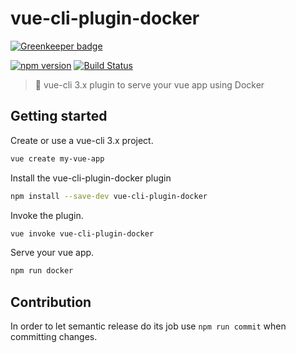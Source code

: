 # vue-cli-plugin-docker

[![Greenkeeper badge](https://badges.greenkeeper.io/herrmannplatz/vue-cli-plugin-docker.svg)](https://greenkeeper.io/)

[![npm version](https://badge.fury.io/js/vue-cli-plugin-docker.svg)](https://badge.fury.io/js/vue-cli-plugin-docker) [![Build Status](https://travis-ci.org/herrmannplatz/vue-cli-plugin-docker.svg?branch=master)](https://travis-ci.org/herrmannplatz/vue-cli-plugin-docker)

> 🐳 vue-cli 3.x plugin to serve your vue app using Docker

## Getting started

Create or use a vue-cli 3.x project.

```bash
vue create my-vue-app
```

Install the vue-cli-plugin-docker plugin

```bash
npm install --save-dev vue-cli-plugin-docker
```

Invoke the plugin.

```bash
vue invoke vue-cli-plugin-docker
```

Serve your vue app.

```bash
npm run docker
```

## Contribution

In order to let semantic release do its job use `npm run commit` when committing changes.
